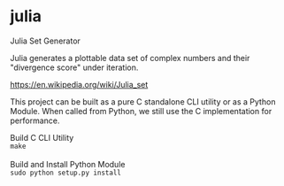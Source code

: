 # julia
Julia Set Generator

Julia generates a plottable data set of complex numbers and their "divergence score" under iteration. 

https://en.wikipedia.org/wiki/Julia_set

This project can be built as a pure C standalone CLI utility or as a Python Module. When called from Python, we still use the C implementation for performance.

Build C CLI Utility  
`make`  
<br>
Build and Install Python Module  
`sudo python setup.py install`
